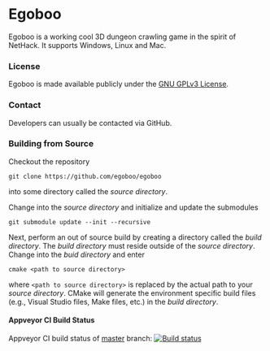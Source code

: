 # Egoboo

Egoboo is a working cool 3D dungeon crawling game in the spirit of NetHack.
It supports Windows, Linux and Mac.

### License
Egoboo is made available publicly under the
[GNU GPLv3 License](https://github.com/egoboo/egoboo/LICENSE).

### Contact
Developers can usually be contacted via GitHub.

### Building from Source
Checkout the repository 
```
git clone https://github.com/egoboo/egoboo
```
into some directory called the *source directory*.

Change into the *source directory* and initialize and update the submodules
```
git submodule update --init --recursive
```
Next, perform an out of source build by creating a directory called the *build directory*.
The *build directory* must reside outside of the *source directory*.
Change into the *buid directory* and enter
```
cmake <path to source directory>
```
where `<path to source directory>` is replaced by the actual path to your *source directory*.
CMake will generate the environment specific build files (e.g., Visual Studio files, Make files, etc.) in the *build directory*.

#### Appveyor CI Build Status
Appveyor CI build status of [master](https://github.com/egoboo/egoboo/tree/master) branch:
[![Build status](https://ci.appveyor.com/api/projects/status/7sjmdgolmvmv3hc1/branch/master?svg=true)](https://ci.appveyor.com/project/michaelheilmann-com/egoboo/branch/master)
